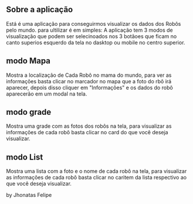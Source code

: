 
## Sobre a aplicação
Está é uma aplicação para conseguirmos visualizar os dados dos Robôs pelo mundo.
para ultilizar é em simples:
A aplicação tem  3 modos de visualização que podem ser selecinoados nos 3 botãoes que ficam no canto superios esquerdo da tela no dasktop ou mobile no centro superior.

## modo Mapa 
Mostra a localização de Cada Robô no mama do mundo, para ver as informações basta clicar no marcador no mapa que a foto do rbô irá aparecer, depois disso cliquer em "Informações" e os dados do robô aparecerão em um modal na tela.

## modo grade 
Mostra uma grade com as fotos dos robôs na tela, para visualizar as informações de cada robô basta clicar no card do que você deseja visualizar.

## modo List 
Mostra uma lista com a foto e o nome de cada robô na tela, para visualizar as informações de cada robô basta clicar no caritem da lista respectivo ao que você deseja visualizar.


by Jhonatas Felipe
